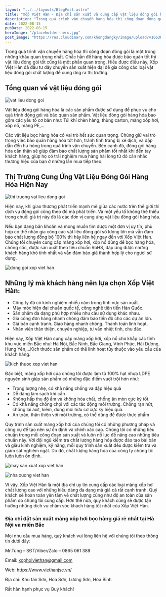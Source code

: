 ```yaml
---
layout: "../../layouts/BlogPost.astro"
title: "Xốp Việt Hàn - Địa chỉ sản xuất và cung cấp vật liệu đóng gói hàng hóa chất lượng tốt nhất!"
description: "Trong quá trình vận chuyển hàng hóa thì công đoạn đóng gói là một trong những khâu quan trọng nhất. Chắc hẳn để hàng hóa được bảo quản tốt thì vật liệu đóng gói tốt cũng là một phần quan trọng. Hiểu được điều này, Xốp Việt Hàn đã đầu tư dây chuyền sản xuất hiện đại để gia công các loại vật liệu đóng gói chất lượng để cung ứng ra thị trường."
date: 2022-08-15
pubDate: 2022-08-15
heroImage: "/placeholder-hero.jpg"
post_image: "https://res.cloudinary.com/khongdangky/image/upload/v1663817411/viethan/content%20img/0922/xop_viet_han_vat_lieu_dong_goi_chat_luong_n23ajq.jpg"
---
```


Trong quá trình vận chuyển hàng hóa thì công đoạn đóng gói là một trong những khâu quan trọng nhất. Chắc hẳn để hàng hóa được bảo quản tốt thì vật liệu đóng gói tốt cũng là một phần quan trọng. Hiểu được điều này, Xốp Việt Hàn đã đầu tư dây chuyền sản xuất hiện đại để gia công các loại vật liệu đóng gói chất lượng để cung ứng ra thị trường. 

## Tổng quan về vật liệu đóng gói

![vat lieu dong goi](https://res.cloudinary.com/khongdangky/image/upload/v1663817406/viethan/content%20img/0922/xvh01_1_pjtyml.jpg)

Vật liệu đóng gói hàng hóa là các sản phẩm được sử dụng để phục vụ cho quá trình đóng gói và bảo quản sản phẩm. Vật liệu đóng gói hàng hóa bao gồm các yếu tố cơ bản như: Túi khí chèn hàng, thùng carton, màng xốp hơi, xốp nổ, màng PE,…

Các vật liệu bọc hàng hóa có vai trò hết sức quan trọng. Chúng giữ vai trò trong việc bảo quản hàng hóa tốt hơn, tránh tình trạng bị xê dịch, va đập dẫn đến hư hỏng trong quá trình vận chuyển. 
Bên cạnh đó, đóng gói hàng hóa cẩn thận sẽ giúp đảm bảo chất lượng sản phẩm tốt nhất khi đến tay khách hàng, giúp họ có trải nghiệm mua hàng hài lòng từ đó cân nhắc thương hiệu của bạn ở những lần mua tiếp theo. 

## Thị Trường Cung Ứng Vật Liệu Đóng Gói Hàng Hóa Hiện Nay

![thi truong vat lieu dong goi](https://res.cloudinary.com/khongdangky/image/upload/v1663817405/viethan/content%20img/0922/xvh02_1_lzpsc2.jpg)

Hiện nay, khi giao thương phát triển mạnh mẽ giữa các nước trên thế giới thì dịch vụ đóng gói cũng theo đó mà phát triển. Và một yếu tố không thể thiếu trong chuỗi giá trị này đó là các đơn vị cung ứng vật liệu đóng gói hàng hóa.

Nếu bạn đang băn khoăn và mong muốn tìm được một đơn vị uy tín, phù hợp có thể nhận gia công các vật liệu đóng gói số lượng lớn mà vẫn đảm bảo chất lượng đồng bộ 100% thì hãy liên hệ ngay đến với Xốp Việt Hàn. Chúng tôi chuyên cung cấp màng xốp hơi, xốp nổ dùng để bọc hàng hóa, chống sốc, được sản xuất theo tiêu chuẩn RoHS, đáp ứng được những khách hàng khó tính nhất và vẫn đảm báo giá thành hợp lý cho người sử dụng.

![dong goi xop viet han](https://res.cloudinary.com/khongdangky/image/upload/v1663817407/viethan/content%20img/0922/xvh03_1_mvwivr.jpg)

## Những lý mà khách hàng nên lựa chọn Xốp Việt Hàn:

- Công ty đã có kinh nghiệm nhiều năm trong lĩnh vực sản xuất.
- Máy móc hiện đại chuẩn quốc tế, công nghệ tiên tiến Hàn Quốc.
- Sản phẩm đa dạng phù hợp nhiều nhu cầu sử dụng khác nhau.
- Gia công đơn hàng nhanh chóng đảm bảo tiến độ cho các dự án lớn.
- Giá bán cạnh tranh. Giao hàng nhanh chóng. Thanh toán linh hoạt.
- Nhân viên thân thiện, chuyên nghiệp, tư vấn nhiệt tình, chu đáo.

Hiện nay, Xốp Việt Hàn cung cấp màng xốp hơi, xốp nổ cho khắp các tỉnh khu vực miền Bắc như: Hà Nội, Bắc Ninh, Bắc Giang, Vĩnh Phúc, Hải Dương, Hưng Yên,...Kích thước sản phẩm có thể linh hoạt tùy thuộc vào yêu cầu của khách hàng.

![kich thuoc xop viet han](https://res.cloudinary.com/khongdangky/image/upload/v1663817408/viethan/content%20img/0922/xvh04_1_mdls7z.jpg)

Đặc biệt, màng xốp hơi của chúng tôi được làm từ 100% hạt nhựa LDPE nguyên sinh giúp sản phẩm có những đặc điểm vượt trội hơn như:

- Trọng lượng nhẹ, có khả năng chống va đập hiệu quả
- Dễ dàng làm sạch khi cần
- Không hấp thụ độ ẩm và không hóa chất, chống ăn mòn cực kỳ tốt.
- Có khả năng chống chọi với các tác động môi trường. Chống rạn nứt, chống lại axit, kiềm, dung môi hữu cơ cực kỳ hiệu quả.
- An toàn, thân thiện với môi trường, có thể dùng để được thực phẩm

Quy trình sản xuất màng xốp hơi của chúng tôi có những phương pháp và công cụ để tạo nên sự ổn định và chính xác cao. Chúng tôi có những tiêu chuẩn trong mỗi công đoạn sản xuất và luôn nỗ lực để nâng cao những tiêu chuẩn này. Với đội ngũ kiểm tra chất lượng hàng hóa được đào tạo bài bản và giàu kinh nghiệm, kỹ năng, mỗi quy trình sản xuất đều được kiểm tra và giám sát nghiêm ngặt. Do đó, chất lượng hàng hóa của công ty chúng tôi luôn luôn ổn định.

![may san xuat xop viet han](https://res.cloudinary.com/khongdangky/image/upload/v1663817408/viethan/content%20img/0922/xvh05_1_pqeout.jpg)

![nha xuong viet han](https://res.cloudinary.com/khongdangky/image/upload/v1663817407/viethan/content%20img/0922/xvh06_1_fq4qqs.jpg)

Vì vậy, Xốp Việt Hàn là một địa chỉ uy tín cung cấp các loại màng xốp hơi chất lượng cao với những kiểu dáng đa dạng mà giá cả rất cạnh tranh. Quý khách sẽ hoàn toàn yên tâm về chất lượng cũng như độ an toàn của sản phẩm do chúng tôi cung cấp. Hơn thế nữa, quý khách cũng sẽ được tận hưởng những dịch vụ chăm sóc khách hàng tốt nhất của Xốp Việt Hàn.

### Địa chỉ đặt sản xuất màng xốp hơi bọc hàng giá rẻ nhất tại Hà Nội và miền Bắc

Mọi nhu cầu mua hàng, quý khách vui lòng liên hệ với chúng tôi theo thông tin dưới đây:

Mr.Tùng – SĐT/Viber/Zalo – 0865 061 388

Email: xophoiviethan@gmail.com

Web: https://www.viethanjsc.vn/

Địa chỉ: Khu tân Sơn, Hòa Sơn, Lương Sơn, Hòa Bình


Rất hân hạnh phục vụ Quý khách!
